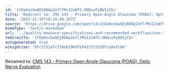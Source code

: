 ```yaml
---
id: '1tOaKesGwQOjB8Ap2oYlfMvI2sWfS-ONQuvPyBb5jCbc'
title: 'Redirect to: CMS 143 - Primary Open-Angle Glaucoma (POAG): Optic Nerve Evaluation'
date: '2023-11-16T18:10:40.307Z'
source: 'https://drive.google.com/open?id=1tOaKesGwQOjB8Ap2oYlfMvI2sWfS-ONQuvPyBb5jCbc'
mimeType: 'text/x-markdown'
url: '../quality-measure-specifications-and-recommended-workflows/cms-143-primary-open-angle-glaucoma-poag-optic-nerve-evaluation.md'
redirectTo: '1tOaKesGwQOjB8Ap2oYlfMvI2sWfS-ONQuvPyBb5jCbc'
autogenerated: true
wikigdrive: '0fcf231afc718eb196d7e9411fc515dfca8afcb6'
---
```

Renamed to: [CMS 143 - Primary Open-Angle Glaucoma (POAG): Optic Nerve Evaluation](../quality-measure-specifications-and-recommended-workflows/cms-143-primary-open-angle-glaucoma-poag-optic-nerve-evaluation.md)
